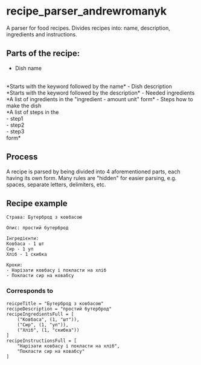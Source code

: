 # recipe_parser_andrewromanyk

A parser for food recipes. Divides recipes into: name, description, ingredients and instructions.

## Parts of the recipe:
- Dish name 
<br> 
*Starts with the keyword followed by the name*
- Dish description 
<br>
*Starts with the keyword followed by the description*
- Needed ingredients
<br>
*A list of ingredients in the "ingredient - amount unit" form*
- Steps how to make the dish
<br>
*A list of steps in the
<br>- step1
<br>- step2
<br>- step3
<br> form*

## Process
A recipe is parsed by being divided into 4 aforementioned parts, each having its own form.
Many rules are "hidden" for easier parsing, e.g. spaces, separate letters, delimiters, etc.

## Recipe example
```
Страва: Бутерброд з ковбасою

Опис: простий бутерброд

Інгредієнти:
Ковбаса - 1 шт
Сир - 1 уп
Хліб - 1 скибка

Кроки:
- Нарізати ковбасу і покласти на хліб
- Покласти сир на ковабсу
```
### Corresponds to

```
reicpeTitle = "Бутерброд з ковбасою"
recipeDescription = "простий бутерброд"
recipeIngredientsFull = [
    ("Ковбаса", (1, "шт")),
    ("Сир", (1, "уп")),
    ("Хліб", (1, "скибка"))
]
recipeInstructionsFull = [
    "Нарізати ковбасу і покласти на хліб",
    "Покласти сир на ковабсу"
]
```